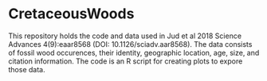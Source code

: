 # CretaceousWoods
This repository holds the code and data used in Jud et al 2018 Science Advances 4(9):eaar8568 (DOI: 10.1126/sciadv.aar8568).
The data consists of fossil wood occurences, their identity, geographic location, age, size, and citation information.
The code is an R script for creating plots to expore those data.
